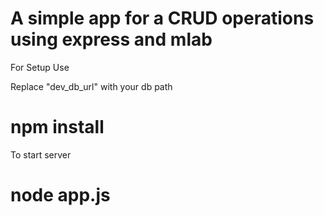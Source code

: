  
# A simple app for a CRUD operations using express and mlab

For Setup Use 

Replace "dev_db_url"  with your db path

# npm install

To start server

# node app.js





